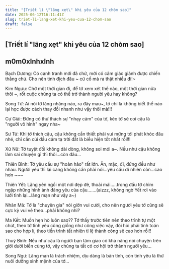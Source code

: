 ```yaml
---
title: "[Triết lí \"lãng xẹt\" khi yêu của 12 chòm sao]"
date: 2025-06-12T16:11:41Z
slug: triet-li-lang-xet-khi-yeu-cua-12-chom-sao
draft: false
---
```


## [Triết lí "lãng xẹt" khi yêu của 12 chòm sao]

## m0m0xInhxInh

Bạch Dương: Có cạnh tranh mới đã chứ, mới có cảm giác giành được chiến thắng chứ. Cho nên tình địch đâu ~ cứ cố mà ra thật nhiều đi!~

Kim Ngưu: Chờ một thời gian đi, để tớ xem xét thế nào, một thời gian nữa thôi ~, rốt cuộc chúng ta có thể trở thành người yêu hay không?

Song Tử: Ai nói tớ lăng nhăng nào, ra đây mau~, tớ chỉ là không biết thế nào lại học được cách thay đổi nhanh như vậy thôi mà!!!

Cự Giải: Đừng có thử thách sự "nhạy cảm" của tớ, kẻo tớ sẽ coi cậu là "người vô hình" ngay nha~

Sư Tử: Khi tớ thích cậu, cậu không cần thiết phải vui mừng tới phát khóc đâu nhé, chỉ cần cúi đầu cảm tạ trời đất là biểu hiện tốt nhất rồi!!!

Xử Nữ: Tớ tuyệt đối không dài dòng, không soi mói a~. Nếu như cậu không làm sai chuyện gì thì thôi...còn đâu...

Thiên Bình: Tớ yêu cầu sự "hoàn hảo" rất lớn. Ăn, mặc, đi, đứng đều như nhau. Người yêu thì lại càng không cần phải nói...yêu cầu dĩ nhiên còn...cao hơn ~~~

Thiên Yết: Lặng yên ngồi một nơi đẹp đẽ, thoải mái.....trong đầu tớ chìm ngập những hình ảnh đáng yêu của cậu.......(aizzz, không ngờ Yết rơi vào lưới tình lại...lãng mạn như vậy a~)

Nhân Mã: Tớ là "chuyên gia" nói giỡn vui cười, cho nên người yêu tớ cũng sẽ cực kỳ vui vẻ theo...phải không nhỉ?

Ma Kết: Muốn hẹn hò luôn sao?? Tớ thấy trước tiên nên theo trình tự một chút, theo tớ tình yêu cũng giống như công việc vậy, đòi hỏi phải tính toán sao cho hợp lí, theo tiến trình tất nhiên tỉ lệ thành công sẽ cao hơn rồi!!

Thuỷ Bình: Nếu như cậu là người bạn tâm giao có khả năng nói chuyện trên giời dưới biển cùng tớ, vậy chúng ta tất có cơ hội trở thành người yêu...

Song Ngư: Lãng mạn là trách nhiệm, dịu dàng là bản tính, còn tình yêu là thứ nuôi dưỡng sinh mệnh của tớ...